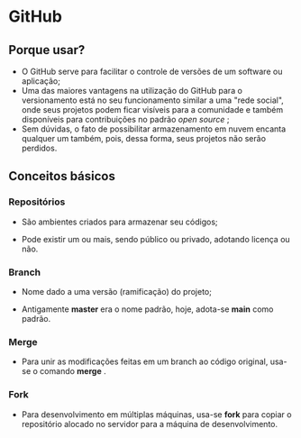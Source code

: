 # GitHub 

## Porque usar?

* O GitHub serve para facilitar o controle de versões de um software ou aplicação;
* Uma das maiores vantagens na utilização do GitHub para o versionamento está no seu funcionamento similar a uma "rede social", onde seus projetos podem ficar visíveis para a comunidade e também disponíveis para contribuições no padrão _open source_ ;
* Sem dúvidas, o fato de possibilitar armazenamento em nuvem encanta qualquer um também, pois, dessa forma, seus projetos não serão perdidos.

## Conceitos básicos

### Repositórios

* São ambientes criados para armazenar seu códigos;

* Pode existir um ou mais, sendo público ou privado, adotando licença ou não.

### Branch

* Nome dado a uma versão (ramificação) do projeto;

* Antigamente  **master** era o nome padrão, hoje, adota-se **main** como padrão.

### Merge

* Para unir as modificações feitas em um branch ao código original, usa-se o comando **merge** .

### Fork

* Para desenvolvimento em múltiplas máquinas, usa-se **fork** para copiar o repositório alocado no servidor para a máquina de desenvolvimento.
